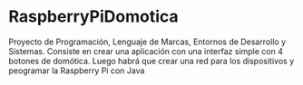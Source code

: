# RaspberryPiDomotica
Proyecto de Programación, Lenguaje de Marcas, Entornos de Desarrollo y Sistemas. Consiste en crear una aplicación con una interfaz simple con 4 botones de domótica. Luego habrá que crear una red para los dispositivos y peogramar la Raspberry Pi con Java
